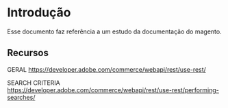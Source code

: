 # Introdução
Esse documento faz referência a um estudo da documentação do magento.

## Recursos
GERAL
https://developer.adobe.com/commerce/webapi/rest/use-rest/

SEARCH CRITERIA
https://developer.adobe.com/commerce/webapi/rest/use-rest/performing-searches/